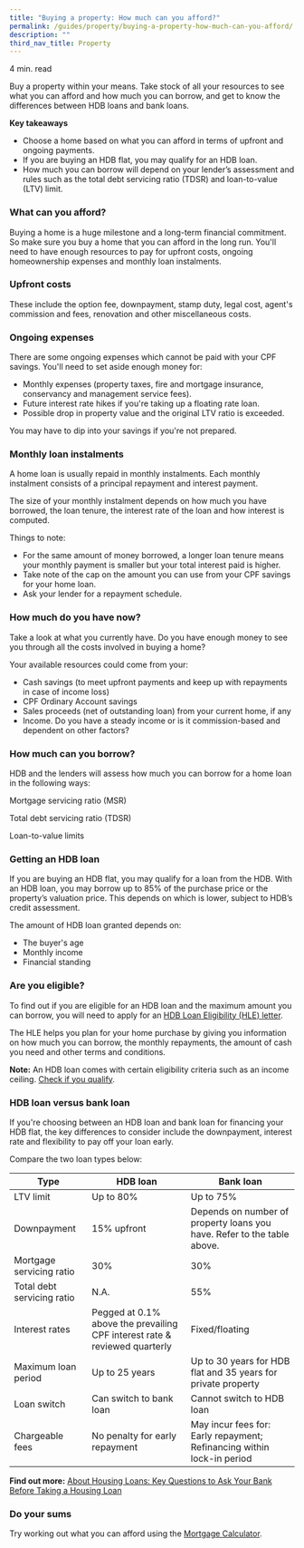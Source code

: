 ```yaml
---
title: "Buying a property: How much can you afford?"
permalink: /guides/property/buying-a-property-how-much-can-you-afford/
description: ""
third_nav_title: Property
---
```

4 min. read

Buy a property within your means. Take stock of all your resources to see what you can afford and how much you can borrow, and get to know the differences between HDB loans and bank loans.

**Key takeaways**

*   Choose a home based on what you can afford in terms of upfront and ongoing payments.
*   If you are buying an HDB flat, you may qualify for an HDB loan.
*   How much you can borrow will depend on your lender’s assessment and rules such as the total debt servicing ratio (TDSR) and loan-to-value (LTV) limit.

### What can you afford?

Buying a home is a huge milestone and a long-term financial commitment. So make sure you buy a home that you can afford in the long run. You'll need to have enough resources to pay for upfront costs, ongoing homeownership expenses and monthly loan instalments.

### Upfront costs

These include the option fee, downpayment, stamp duty, legal cost, agent's commission and fees, renovation and other miscellaneous costs.

### Ongoing expenses

There are some ongoing expenses which cannot be paid with your CPF savings. You'll need to set aside enough money for:

*   Monthly expenses (property taxes, fire and mortgage insurance, conservancy and management service fees).
*   Future interest rate hikes if you're taking up a floating rate loan.
*   Possible drop in property value and the original LTV ratio is exceeded.

You may have to dip into your savings if you're not prepared.

### Monthly loan instalments

A home loan is usually repaid in monthly instalments. Each monthly instalment consists of a principal repayment and interest payment.

The size of your monthly instalment depends on how much you have borrowed, the loan tenure, the interest rate of the loan and how interest is computed.

Things to note:

*   For the same amount of money borrowed, a longer loan tenure means your monthly payment is smaller but your total interest paid is higher.
*   Take note of the cap on the amount you can use from your CPF savings for your home loan.
*   Ask your lender for a repayment schedule.

### How much do you have now?

Take a look at what you currently have. Do you have enough money to see you through all the costs involved in buying a home?

Your available resources could come from your:

*   Cash savings (to meet upfront payments and keep up with repayments in case of income loss)
*   CPF Ordinary Account savings
*   Sales proceeds (net of outstanding loan) from your current home, if any
*   Income. Do you have a steady income or is it commission-based and dependent on other factors?

### How much can you borrow?

HDB and the lenders will assess how much you can borrow for a home loan in the following ways:

Mortgage servicing ratio (MSR)

Total debt servicing ratio (TDSR)

Loan-to-value limits

### Getting an HDB loan

If you are buying an HDB flat, you may qualify for a loan from the HDB. With an HDB loan, you may borrow up to 85% of the purchase price or the property’s valuation price. This depends on which is lower, subject to HDB’s credit assessment.

The amount of HDB loan granted depends on:

*   The buyer's age
*   Monthly income
*   Financial standing

### Are you eligible?

To find out if you are eligible for an HDB loan and the maximum amount you can borrow, you will need to apply for an [HDB Loan Eligibility (HLE) letter](https://services2.hdb.gov.sg/webapp/BP27AWHLEApplication/BP27SHome).

The HLE helps you plan for your home purchase by giving you information on how much you can borrow, the monthly repayments, the amount of cash you need and other terms and conditions.

**Note:** An HDB loan comes with certain eligibility criteria such as an income ceiling. [Check if you qualify](https://services2.hdb.gov.sg/webapp/BP13EligCheck/BP13SHome?strSystem=CHECK).

### HDB loan versus bank loan

If you're choosing between an HDB loan and bank loan for financing your HDB flat, the key differences to consider include the downpayment, interest rate and flexibility to pay off your loan early.

Compare the two loan types below:

| Type |HDB loan| Bank loan |
| --- | --- | --- |
| LTV limit | Up to 80%| Up to 75% |
| Downpayment | 15% upfront | Depends on number of property loans you have. Refer to the table above. |
| Mortgage servicing ratio | 30% | 30% |
| Total debt servicing ratio | N.A. | 55% |
| Interest rates | Pegged at 0.1% above the prevailing CPF interest rate & reviewed quarterly |Fixed/floating |
| Maximum loan period | Up to 25 years | Up to 30 years for HDB flat and 35 years for private property  |
| Loan switch | Can switch to bank loan | Cannot switch to HDB loan |
| Chargeable fees | No penalty for early repayment | May incur fees for: Early repayment; Refinancing within lock-in period |

**Find out more:** [About Housing Loans: Key Questions to Ask Your Bank Before Taking a Housing Loan](https://www.moneysense.gov.sg/-/media/moneysense/guides-publication/about-home-loan-2018-eng.ashx) 

### Do your sums

Try working out what you can afford using the [Mortgage Calculator](/financial-tools/mortgage-calculator).